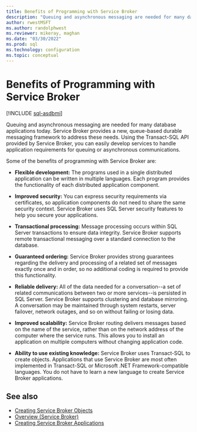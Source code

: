 ```yaml
---
title: Benefits of Programming with Service Broker
description: "Queuing and asynchronous messaging are needed for many database applications today."
author: rwestMSFT
ms.author: randolphwest
ms.reviewer: mikeray, maghan
ms.date: "03/30/2022"
ms.prod: sql
ms.technology: configuration
ms.topic: conceptual
---
```


# Benefits of Programming with Service Broker

[!INCLUDE [sql-asdbmi](../../includes/applies-to-version/sql-asdbmi.md)]

Queuing and asynchronous messaging are needed for many database applications today. Service Broker provides a new, queue-based durable messaging framework to address these needs. Using the Transact-SQL API provided by Service Broker, you can easily develop services to handle application requirements for queuing or asynchronous communications.

Some of the benefits of programming with Service Broker are:

- **Flexible development:** The programs used in a single distributed application can be written in multiple languages. Each program provides the functionality of each distributed application component.

- **Improved security:** You can express security requirements via certificates, so application components do not need to share the same security context. Service Broker uses SQL Server security features to help you secure your applications.

- **Transactional processing:** Message processing occurs within SQL Server transactions to ensure data integrity. Service Broker supports remote transactional messaging over a standard connection to the database.

- **Guaranteed ordering:** Service Broker provides strong guarantees regarding the delivery and processing of a related set of messages exactly once and in order, so no additional coding is required to provide this functionality.

- **Reliable delivery:** All of the data needed for a conversation--a set of related communications between two or more services--is persisted in SQL Server. Service Broker supports clustering and database mirroring. A conversation may be maintained through system restarts, server failover, network outages, and so on without failing or losing data.

- **Improved scalability:** Service Broker routing delivers messages based on the name of the service, rather than on the network address of the computer where the service runs. This allows you to install an application on multiple computers without changing application code.

- **Ability to use existing knowledge:** Service Broker uses Transact-SQL to create objects. Applications that use Service Broker are most often implemented in Transact-SQL or Microsoft .NET Framework-compatible languages. You do not have to learn a new language to create Service Broker applications.

## See also

- [Creating Service Broker Objects](creating-service-broker-objects.md)
- [Overview (Service Broker)](overview.md)
- [Creating Service Broker Applications](creating-service-broker-applications.md)
